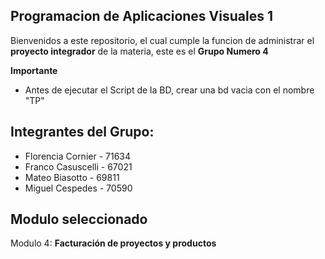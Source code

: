 ## Programacion de Aplicaciones Visuales 1

Bienvenidos a este repositorio, el cual cumple la funcion de administrar el **proyecto integrador** de la materia, este es el **Grupo Numero 4**

**Importante**
- Antes de ejecutar el Script de la BD, crear una bd vacia con el nombre "TP"
 
Integrantes del Grupo:
--
- Florencia Cornier - 71634
- Franco Casuscelli - 67021
- Mateo Biasotto - 69811
- Miguel Cespedes - 70590

**Modulo seleccionado**
--
Modulo 4: **Facturación de proyectos y productos**

